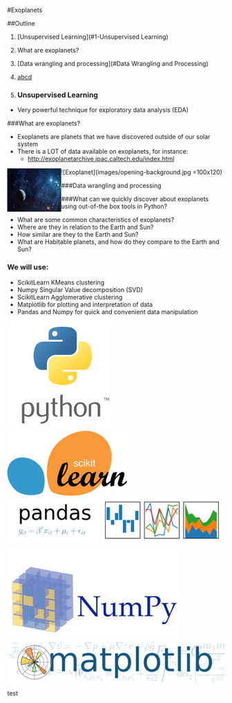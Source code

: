 #Exoplanets

##Outline
1. [Unsupervised Learning](#1-Unsupervised Learning)
2. What are exoplanets?
3. [Data wrangling and processing](#Data Wrangling and Processing)
4. [abcd](#abcd)

1. ### Unsupervised Learning
* Very powerful technique for exploratory data analysis (EDA)

###What are exoplanets?
* Exoplanets are planets that we have discovered outside of our solar system
* There is a LOT of data available on exoplanets, for instance:
  * http://exoplanetarchive.ipac.caltech.edu/index.html

 <a href="url"><img src="images/opening-background.jpg" align="left" height="100" width="125" ></a>

![Exoplanet](images/opening-background.jpg =100x120)

3. <a name="Data Wrangling and Processing">###Data wrangling and processing</a>

###What can we quickly discover about exoplanets using out-of-the box tools in Python?
* What are some common characteristics of exoplanets?
* Where are they in relation to the Earth and Sun?
* How similar are they to the Earth and Sun?
* What are Habitable planets, and how do they compare to the Earth and Sun?

### We will use:
* ScikitLearn KMeans clustering
* Numpy Singular Value decomposition (SVD)
* ScikitLearn Agglomerative clustering
* Matplotlib for plotting and interpretation of data
* Pandas and Numpy for quick and convenient data manipulation

![python logo](images/python-logo.png) ![skl_logo](images/skl_logo.png) ![pandas_logo](images/pandas_logo.png)
![numpy_logo](images/numpy_logo.jpg) ![matplotlib_logo](images/matplotlib_logo.png)

<a id="abcd">test</a>
